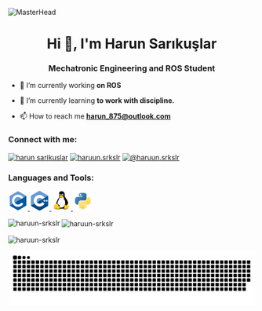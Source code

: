 ![MasterHead](https://imgs.search.brave.com/T1owaGKLbhAGqfMyt2ntvTztxKatqiLlR-6PWXWmZ0Q/rs:fit:860:0:0:0/g:ce/aHR0cHM6Ly9jNC53/YWxscGFwZXJmbGFy/ZS5jb20vd2FsbHBh/cGVyLzgyNy82NS8z/MjAvZmlyZXdhdGNo/LTRrLWJlc3Qtd2Fs/bHBhcGVyLXByZXZp/ZXcuanBn)
<h1 align="center">Hi 👋, I'm Harun Sarıkuşlar</h1>
<h3 align="center">Mechatronic Engineering and ROS Student</h3>

- 🔭 I’m currently working **on ROS**

- 🌱 I’m currently learning **to work with discipline.**

- 📫 How to reach me **harun_875@outlook.com**

<h3 align="left">Connect with me:</h3>
<p align="left">
<a href="https://linkedin.com/in/harun sari̇kuslar" target="blank"><img align="center" src="https://raw.githubusercontent.com/rahuldkjain/github-profile-readme-generator/master/src/images/icons/Social/linked-in-alt.svg" alt="harun sari̇kuslar" height="30" width="40" /></a>
<a href="https://instagram.com/haruun.srkslr" target="blank"><img align="center" src="https://raw.githubusercontent.com/rahuldkjain/github-profile-readme-generator/master/src/images/icons/Social/instagram.svg" alt="haruun.srkslr" height="30" width="40" /></a>
<a href="https://medium.com/@haruun.srkslr" target="blank"><img align="center" src="https://raw.githubusercontent.com/rahuldkjain/github-profile-readme-generator/master/src/images/icons/Social/medium.svg" alt="@haruun.srkslr" height="30" width="40" /></a>
</p>

<h3 align="left">Languages and Tools:</h3>
<p align="left"> <a href="https://www.cprogramming.com/" target="_blank" rel="noreferrer"> <img src="https://raw.githubusercontent.com/devicons/devicon/master/icons/c/c-original.svg" alt="c" width="40" height="40"/> </a> <a href="https://www.w3schools.com/cpp/" target="_blank" rel="noreferrer"> <img src="https://raw.githubusercontent.com/devicons/devicon/master/icons/cplusplus/cplusplus-original.svg" alt="cplusplus" width="40" height="40"/> </a> <a href="https://www.linux.org/" target="_blank" rel="noreferrer"> <img src="https://raw.githubusercontent.com/devicons/devicon/master/icons/linux/linux-original.svg" alt="linux" width="40" height="40"/> </a> <a href="https://www.python.org" target="_blank" rel="noreferrer"> <img src="https://raw.githubusercontent.com/devicons/devicon/master/icons/python/python-original.svg" alt="python" width="40" height="40"/> </a> </p>

<p><img align="left" src="https://github-readme-stats.vercel.app/api/top-langs?username=haruun-srkslr&show_icons=true&locale=en&layout=compact" alt="haruun-srkslr" /></p>

<p>&nbsp;<img align="center" src="https://github-readme-stats.vercel.app/api?username=haruun-srkslr&show_icons=true&locale=en" alt="haruun-srkslr" /></p>

<p><img align="center" src="https://github-readme-streak-stats.herokuapp.com/?user=haruun-srkslr&" alt="haruun-srkslr" /></p>


<picture>
  <source media="(prefers-color-scheme: dark)" srcset="https://raw.githubusercontent.com/platane/platane/output/github-contribution-grid-snake-dark.svg">
  <source media="(prefers-color-scheme: light)" srcset="https://raw.githubusercontent.com/platane/platane/output/github-contribution-grid-snake.svg">
  <img alt="github contribution grid snake animation" src="https://raw.githubusercontent.com/platane/platane/output/github-contribution-grid-snake.svg">
</picture>



